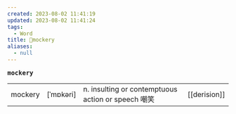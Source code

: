 ```yaml
---
created: 2023-08-02 11:41:19
updated: 2023-08-02 11:41:24
tags:
  - Word
title: 📖mockery
aliases:
  - null
---
```


<pre><strong>mockery</strong></pre>
|   |   |   |   |
|---|---|---|---|
|mockery|[ˈmɒkəri]|n. insulting or contemptuous action or speech 嘲笑|[[derision]]|